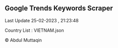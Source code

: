 

## Google Trends Keywords Scraper 
 
Last Update 25-02-2023 , 21:23:48

Country List :
VIETNAM.json



© Abdul Muttaqin 
